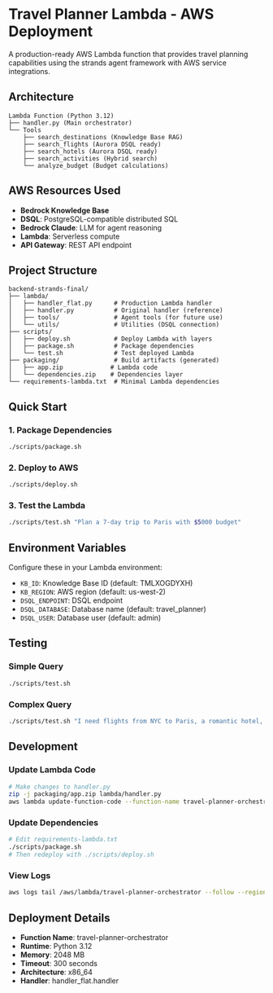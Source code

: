 # Travel Planner Lambda - AWS Deployment

A production-ready AWS Lambda function that provides travel planning capabilities using the strands agent framework with AWS service integrations.

## Architecture

```
Lambda Function (Python 3.12)
├── handler.py (Main orchestrator)
└── Tools
    ├── search_destinations (Knowledge Base RAG)
    ├── search_flights (Aurora DSQL ready)
    ├── search_hotels (Aurora DSQL ready)
    ├── search_activities (Hybrid search)
    └── analyze_budget (Budget calculations)
```

## AWS Resources Used

- **Bedrock Knowledge Base**
- **DSQL**: PostgreSQL-compatible distributed SQL
- **Bedrock Claude**: LLM for agent reasoning
- **Lambda**: Serverless compute
- **API Gateway**: REST API endpoint

## Project Structure

```
backend-strands-final/
├── lambda/
│   ├── handler_flat.py      # Production Lambda handler
│   ├── handler.py           # Original handler (reference)
│   ├── tools/               # Agent tools (for future use)
│   └── utils/               # Utilities (DSQL connection)
├── scripts/
│   ├── deploy.sh            # Deploy Lambda with layers
│   ├── package.sh           # Package dependencies
│   └── test.sh              # Test deployed Lambda
├── packaging/               # Build artifacts (generated)
│   ├── app.zip             # Lambda code
│   └── dependencies.zip    # Dependencies layer
└── requirements-lambda.txt  # Minimal Lambda dependencies
```

## Quick Start

### 1. Package Dependencies
```bash
./scripts/package.sh
```

### 2. Deploy to AWS
```bash
./scripts/deploy.sh
```

### 3. Test the Lambda
```bash
./scripts/test.sh "Plan a 7-day trip to Paris with $5000 budget"
```

## Environment Variables

Configure these in your Lambda environment:

- `KB_ID`: Knowledge Base ID (default: TMLXOGDYXH)
- `KB_REGION`: AWS region (default: us-west-2)
- `DSQL_ENDPOINT`: DSQL endpoint
- `DSQL_DATABASE`: Database name (default: travel_planner)
- `DSQL_USER`: Database user (default: admin)

## Testing

### Simple Query
```bash
./scripts/test.sh
```

### Complex Query
```bash
./scripts/test.sh "I need flights from NYC to Paris, a romantic hotel, and activities for a week with $5000 budget"
```

## Development

### Update Lambda Code
```bash
# Make changes to handler.py
zip -j packaging/app.zip lambda/handler.py
aws lambda update-function-code --function-name travel-planner-orchestrator --zip-file fileb://packaging/app.zip --region us-west-2
```

### Update Dependencies
```bash
# Edit requirements-lambda.txt
./scripts/package.sh
# Then redeploy with ./scripts/deploy.sh
```

### View Logs
```bash
aws logs tail /aws/lambda/travel-planner-orchestrator --follow --region us-west-2
```

## Deployment Details

- **Function Name**: travel-planner-orchestrator
- **Runtime**: Python 3.12
- **Memory**: 2048 MB
- **Timeout**: 300 seconds
- **Architecture**: x86_64
- **Handler**: handler_flat.handler